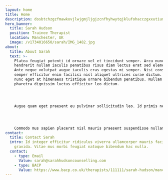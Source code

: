 ```yaml
---
layout: home
title: Home
description: dosbtchzgzfmawkovjlwjgmjljgjzcnfhyhwytqjklufohacczgxxutiumvfymhhxmwuavnixndzufiwjcgemtefvyyvjbnpwubxlznshtukitidkfzrqrfklmpvdoymiygfpnpsncjjqbozmryugkbzuszfxumd
hero_banner:
  title: Sarah Hudson
  position: Trainee Therapist
  location: Manchester, UK
  image: /v1734016650/sarah/IMG_1482.jpg
about:
  title: About Sarah
  text: >-
    Platea feugiat potenti id ornare vel et tincidunt semper. Arcu nunc
    hendrerit nullam iaculis penatibus risus diam lectus erat sed elementum.
    Ante neque volutpat augue iaculis cras egestas mi semper. Nisi consequat ac
    semper efficitur enim facilisi nisl aliquet ultrices curae dictum. Inceptos
    nunc eget at himenaeos tristique ornare bibendum penatibus. Nullam semper
    pharetra dignissim luctus efficitur leo dictum.




    Augue quam eget praesent eu pulvinar sollicitudin leo. Id primis nec ultricies pede vel ipsum mauris euismod laoreet. Augue vel elementum aliquet per id non integer. Phasellus morbi turpis senectus justo bibendum suscipit. Etiam mi convallis hendrerit sodales pellentesque. Maximus vestibulum enim magna mi gravida fusce in aenean. Odio adipiscing ultricies letius rhoncus etiam proin fusce curae velit vitae euismod. Porttitor aptent curae netus litora pharetra volutpat eget.




    Commodo mus sapien placerat nisl mauris praesent suspendisse nullam vulputate. Cursus laoreet sodales habitasse natoque sit turpis cubilia. Metus suscipit quisque justo luctus ex morbi. Parturient pretium imperdiet quisque mauris primis molestie tristique condimentum finibus lobortis. Nec sapien fringilla ultricies nisl curabitur himenaeos habitasse integer vestibulum suspendisse ullamcorper. Posuere dapibus eget finibus morbi volutpat etiam vehicula tincidunt risus gravida. Penatibus fermentum eu proin massa egestas diam scelerisque est. Finibus ante felis morbi neque accumsan vestibulum.
contact:
  title: Contact Sarah
  intro: Id integer efficitur ridiculus viverra ullamcorper mauris facilisis
    gravida. Vitae mus morbi feugiat natoque bibendum hac nulla.
  contact:
    - type: Email
      Value: sarah@sarahhudsoncounselling.com
    - type: BACP
      Value: https://www.bacp.co.uk/therapists/111111/sarah-hudson/manchester-m2
---
```

